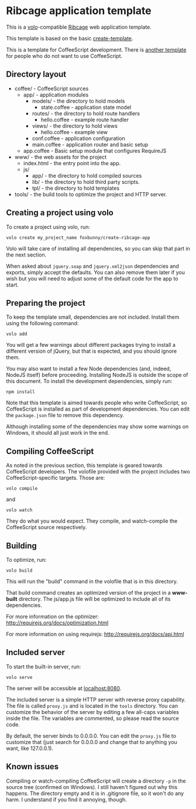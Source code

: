 # Ribcage application template

This is a [volo](http://volojs.org/)-compatible
[Ribcage](https://github.com/foxbunny/ribcage) web application template.

This template is based on the basic
[create-template](https://github.com/volojs/create-template).

This is a template for CoffeeScript development. There is
[another template](https://github.com/foxbunny/create-ribcage-app-js) for
people who do not want to use CoffeeScript.

## Directory layout

* coffee/ - CoffeeScript sources
    * app/ - application modules
        * models/ - the directory to hold models
            * state.coffee - application state model
        * routes/ - the directory to hold route handlers
            * hello.coffee - example route handler
        * views/ - the directory to hold views
            * hello.coffee - example view
        * conf.coffee - application configuration
        * main.coffee - application router and basic setup
    * app.coffee - Basic setup module that configures RequireJS
* www/ - the web assets for the project
    * index.html - the entry point into the app.
    * js/
        * app/ - the directory to hold compiled sources
        * lib/ - the directory to hold third party scripts.
        * tpl/ - the directory to hold templates
* tools/ - the build tools to optimize the project and HTTP server.

## Creating a project using volo

To create a project using volo, run:

    volo create my_project_name foxbunny/create-ribcage-app

Volo will take care of installing all dependencies, so you can skip that part
in the next section.

When asked about `jquery.soap` and `jquery.xml2json` dependencies and exports,
simply accept the defaults. You can also remove them later if you wish but you
will need to adjust some of the default code for the app to start.

## Preparing the project

To keep the template small, dependencies are not included. Install them using
the following command:

    volo add

You will get a few warnings about different packages trying to install a
different version of jQuery, but that is expected, and you should ignore them.

You may also want to install a few Node dependencies (and, indeed, NodeJS
itself) before proceeding. Installing NodeJS is outside the scope of this
document. To install the development dependencies, simply run:

    npm install

Note that this template is aimed towards people who write CoffeeScript, so
CoffeeScript is installed as part of development dependencies. You can edit the
`package.json` file to remove this dependency.

Although installing some of the dependencies may show some warnings on Windows,
it should all just work in the end.

## Compiling CoffeeScript

As noted in the previous section, this template is geared towards CoffeeScript
developers. The volofile provided with the project includes two
CoffeeScript-specific targets. Those are:

    volo compile

and
    
    volo watch

They do what you would expect. They compile, and watch-compile the CoffeeScript
source respectively. 

## Building

To optimize, run:

    volo build

This will run the "build" command in the volofile that is in this directory.

That build command creates an optimized version of the project in a
**www-built** directory. The js/app.js file will be optimized to include
all of its dependencies.

For more information on the optimizer:
http://requirejs.org/docs/optimization.html

For more information on using requirejs:
http://requirejs.org/docs/api.html

## Included server

To start the built-in server, run:

    volo serve

The server will be accessible at [localhost:8080](http://localhost:8080/). 

The included server is a simple HTTP server with reverse proxy capability. The
file is called `proxy.js` and is located in the `tools` directory. You can
customize the behavior of the server by editing a few all-caps variables inside
the file. The variables are commented, so please read the source code.

By default, the server binds to 0.0.0.0. You can edit the `proxy.js` file to
customize that (just search for 0.0.0.0 and change that to anything you want,
like 127.0.0.1).

## Known issues

Compiling or watch-compiling CoffeeScript will create a directory `-p` in the
source tree (confirmed on Windows). I still haven't figured out why this
happens. The directory empty and it is in .gitignore file, so it won't do any
harm. I understand if you find it annoying, though.
